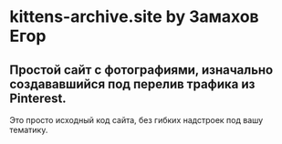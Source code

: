 # kittens-archive.site by Замахов Егор
## Простой сайт с фотографиями, изначально создававшийся под перелив трафика из Pinterest.

Это просто исходный код сайта, без гибких надстроек под вашу тематику.